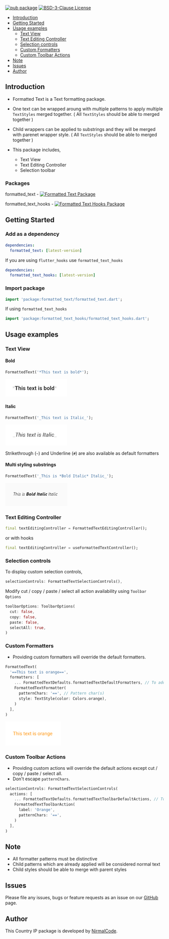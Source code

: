 [![pub package](https://img.shields.io/pub/v/formatted_text?color=orange)](https://pub.dartlang.org/packages/formatted_text)
[![BSD-3-Clause License](https://img.shields.io/github/license/NirmalAriyathilake/formatted_text)](https://github.com/NirmalAriyathilake/formatted_text/blob/main/LICENSE)

- [Introduction](#introduction)
- [Getting Started](#getting-Started)
- [Usage examples](#usage-examples)
  - [Text View](#text-view)
  - [Text Editing Controller](#text-editing-controller)
  - [Selection controls](#selection-controls)
  - [Custom Formatters](#custom-formatters)
  - [Custom Toolbar Actions](#custom-toolbar-actions)
- [Note](#note)
- [Issues](#issues)
- [Author](#author)

## Introduction

- Formatted Text is a Text formatting package.
- One text can be wrapped aroung with multiple patterns to apply multiple `TextStyles` merged together. ( All `TextStyles` should be able to merged together )
- Child wrappers can be applied to substrings and they will be merged with parenet wrapper style. ( All `TextStyles` should be able to merged together )

- This package includes,
  - Text View
  - Text Editing Controller
  - Selection toolbar

### Packages

formatted_text - [![Formatted Text Package](https://img.shields.io/pub/v/formatted_text?color=orange&label=formatted_text)](https://pub.dartlang.org/packages/formatted_text)

formatted_text_hooks - [![Formatted Text Hooks Package](https://img.shields.io/pub/v/formatted_text_hooks?color=orange&label=formatted_text_hooks)](https://pub.dartlang.org/packages/formatted_text_hooks)

## Getting Started

### Add as a dependency

```yaml
dependencies:
  formatted_text: [latest-version]
```

If you are using `flutter_hooks` use `formatted_text_hooks`

```yaml
dependencies:
  formatted_text_hooks: [latest-version]
```

### Import package

```dart
import 'package:formatted_text/formatted_text.dart';
```

If using `formatted_text_hooks`

```dart
import 'package:formatted_text_hooks/formatted_text_hooks.dart';
```

## Usage examples

### Text View

#### Bold

```dart
FormattedText('*This text is bold*');
```

![Bold Text Image](https://github.com/NirmalAriyathilake/formatted_text/blob/main/resources/bold_text.png?raw=true)

#### Italic

```dart
FormattedText('_This text is Italic_');
```

![Italic Text Image](https://github.com/NirmalAriyathilake/formatted_text/blob/main/resources/italic_text.png?raw=true)

Strikethrough (`~`) and Underline (`#`) are also available as default formatters

#### Multi styling substrings

```dart
FormattedText('_This is *Bold Italic* Italic_');
```

![Multistyling substring Image](https://github.com/NirmalAriyathilake/formatted_text/blob/main/resources/multistyling_substring.png?raw=true)

### Text Editing Controller

```dart
final textEditingController = FormattedTextEditingController();
```

or with hooks

```dart
final textEditingController = useFormattedTextController();
```

### Selection controls

To display custom selection controls,

```dart
selectionControls: FormattedTextSelectionControls(),
```

Modify cut / copy / paste / select all action availability using `Toolbar Options`

```dart
toolbarOptions: ToolbarOptions(
  cut: false,
  copy: false,
  paste: false,
  selectAll: true,
)
```

### Custom Formatters

- Providing custom formatters will override the default formatters.

```dart
FormattedText(
  '==This text is orange==',
  formatters: [
    ... FormattedTextDefaults.formattedTextDefaultFormatters, // To add default formatters
    FormattedTextFormatter(
      patternChars: '==', // Pattern char(s)
      style: TextStyle(color: Colors.orange),
    )
  ],
)
```

![Custom Formatter Image - Orange Text](https://github.com/NirmalAriyathilake/formatted_text/blob/main/resources/custom_formatter.png?raw=true)

### Custom Toolbar Actions

- Providing custom actions will override the default actions except cut / copy / paste / select all.
- Don't escape `patternChars`.

```dart
selectionControls: FormattedTextSelectionControls(
  actions: [
    ... FormattedTextDefaults.formattedTextToolbarDefaultActions, // To add default actions
    FormattedTextToolbarAction(
      label: 'Orange',
      patternChars: '==',
    )
  ],
)
```

## Note

- All formatter patterns must be distinctive
- Child patterns which are already applied will be considered normal text
- Child styles should be able to merge with parent styles

## Issues

Please file any issues, bugs or feature requests as an issue on our [GitHub](https://github.com/NirmalAriyathilake/formatted_text/issues) page.

## Author

This Country IP package is developed by [NirmalCode](https://nirmalcode.com).

